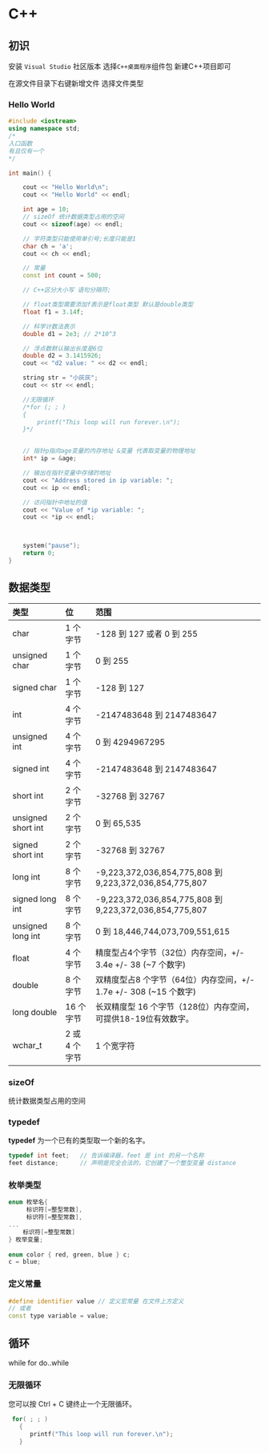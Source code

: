 # C++

## 初识

安装 `Visual Studio` 社区版本 选择`C++桌面程序`组件包 新建C++项目即可

在源文件目录下右键新增文件 选择文件类型

### Hello World

```c++
#include <iostream>
using namespace std;
/*
入口函数
有且仅有一个
*/

int main() {

	cout << "Hello World\n";
	cout << "Hello World" << endl;

	int age = 10;
	// sizeOf 统计数据类型占用的空间
	cout << sizeof(age) << endl;

	// 字符类型只能使用单引号;长度只能是1
	char ch = 'a';
	cout << ch << endl;

	// 常量
	const int count = 500;

	// C++区分大小写 语句分隔符;

	// float类型需要添加f表示是float类型 默认是double类型
	float f1 = 3.14f;

	// 科学计数法表示
	double d1 = 2e3; // 2*10^3

	// 浮点数默认输出长度是6位
	double d2 = 3.1415926;
	cout << "d2 value: " << d2 << endl;

	string str = "小灰灰";
	cout << str << endl;

	//无限循环
	/*for (; ; )
	{
		printf("This loop will run forever.\n");
	}*/


	// 指针p指向age变量的内存地址 &变量 代表取变量的物理地址
	int* ip = &age;

	// 输出在指针变量中存储的地址
	cout << "Address stored in ip variable: ";
	cout << ip << endl;

	// 访问指针中地址的值
	cout << "Value of *ip variable: ";
	cout << *ip << endl;



	system("pause");
	return 0;
}
```



## 数据类型

| 类型               | 位            | 范围                                                         |
| :----------------- | :------------ | :----------------------------------------------------------- |
| char               | 1 个字节      | -128 到 127 或者 0 到 255                                    |
| unsigned char      | 1 个字节      | 0 到 255                                                     |
| signed char        | 1 个字节      | -128 到 127                                                  |
| int                | 4 个字节      | -2147483648 到 2147483647                                    |
| unsigned int       | 4 个字节      | 0 到 4294967295                                              |
| signed int         | 4 个字节      | -2147483648 到 2147483647                                    |
| short int          | 2 个字节      | -32768 到 32767                                              |
| unsigned short int | 2 个字节      | 0 到 65,535                                                  |
| signed short int   | 2 个字节      | -32768 到 32767                                              |
| long int           | 8 个字节      | -9,223,372,036,854,775,808 到 9,223,372,036,854,775,807      |
| signed long int    | 8 个字节      | -9,223,372,036,854,775,808 到 9,223,372,036,854,775,807      |
| unsigned long int  | 8 个字节      | 0 到 18,446,744,073,709,551,615                              |
| float              | 4 个字节      | 精度型占4个字节（32位）内存空间，+/- 3.4e +/- 38 (~7 个数字) |
| double             | 8 个字节      | 双精度型占8 个字节（64位）内存空间，+/- 1.7e +/- 308 (~15 个数字) |
| long double        | 16 个字节     | 长双精度型 16 个字节（128位）内存空间，可提供18-19位有效数字。 |
| wchar_t            | 2 或 4 个字节 | 1 个宽字符                                                   |

### sizeOf

统计数据类型占用的空间

### **typedef** 

**typedef** 为一个已有的类型取一个新的名字。

```c++
typedef int feet;	// 告诉编译器，feet 是 int 的另一个名称
feet distance;  	// 声明是完全合法的，它创建了一个整型变量 distance
```

### 枚举类型

```c++
enum 枚举名{ 
     标识符[=整型常数], 
     标识符[=整型常数], 
... 
    标识符[=整型常数]
} 枚举变量;
    
enum color { red, green, blue } c;
c = blue;
```

### 定义常量

```c++
#define identifier value // 定义宏常量 在文件上方定义
// 或者
const type variable = value;
```

## 循环

while for   do..while

### 无限循环

您可以按 Ctrl + C 键终止一个无限循环。

```c++
 for( ; ; )
   {
      printf("This loop will run forever.\n");
   }
```

